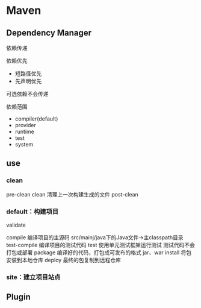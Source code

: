 # Maven



## Dependency Manager

依赖传递

依赖优先

- 短路径优先
- 先声明优先



可选依赖不会传递



依赖范围

- compiler(default)
- provider 
- runtime
- test
- system

## use

### clean
pre-clean
clean
清理上一次构建生成的文件
post-clean

### default：构建项目
validate

compile
编译项目的主源码
src/mainj/java下的Java文件→主classpath目录
test-compile
编译项目的测试代码
test
使用单元测试框架运行测试
测试代码不会打包或部署
package
编译好的代码，打包成可发布的格式
jar、war
install
将包安装到本地仓库
deploy
最终的包复制到远程仓库

### site：建立项目站点

## Plugin

